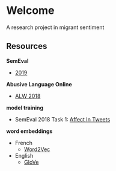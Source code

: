 # Welcome
 
A research project in migrant sentiment

## Resources

**SemEval**
- [2019](https://alt.qcri.org/semeval2019/index.php?id=tasks)

**Abusive Language Online** 
- [ALW 2018](https://sites.google.com/view/alw2018/resources?authuser=0)

**model training**
- SemEval 2018 Task 1: [Affect In Tweets](https://competitions.codalab.org/competitions/17751#learn_the_details-datasets)


**word embeddings**
- French 
    - [Word2Vec](https://nlp.stanford.edu/projects/glove/) 
- English
    - [GloVe](https://nlp.stanford.edu/projects/glove/)